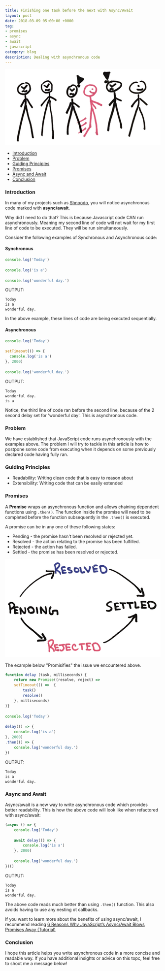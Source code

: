 ```yaml
---
title: Finishing one task before the next with Async/Await
layout: post
date: 2018-03-09 05:00:00 +0000
tag:
- promises
- async
- await
- javascript
category: blog
description: Dealing with asynchronous code
---
```


![waiting-in-line](/assets/images/posts/promises/waiting-in-line.png)

* [Introduction](#introduction)
* [Problem](#problem)
* [Guiding Principles](#guiding-principles)
* [Promises](#promises)
* [Async and Await](#async-and-await)
* [Conclusion](#conclusion)

### Introduction

In many of my projects such as [Shnoodo](https://shnoodo.herokuapp.com/), you will notice asynchronous code marked with **async/await**.

Why did I need to do that? This is because Javascript code CAN run asynchronously. Meaning my second line of code will 
not wait for my first line of code to be executed. They will be run simultaneously.

Consider the following examples of Synchronous and Asynchronous code:

#### Synchronous

```javascript
console.log('Today')

console.log('is a')

console.log('wonderful day.')
```

OUTPUT:

```text
Today 
is a 
wonderful day.
```

In the above example, these lines of code are being executed sequentially.

#### Asynchronous

```javascript
console.log('Today')

setTimeout(() => {
  console.log('is a')
}, 2000)

console.log('wonderful day.')
```

OUTPUT:

```text
Today 
wonderful day.
is a 
```

Notice, the third line of code ran before the second line, because of the 2 second delay set for 'wonderful day'. 
This is asynchronous code.

### Problem

We have established that JavaScript code runs asynchronously with the examples above. The problem I will try to 
tackle in this article is how to postpone some code from executing when it depends on some previously declared code 
having fully ran. 
 
### Guiding Principles

* Readability: Writing clean code that is easy to reason about
* Extensibility: Writing code that can be easily extended

### Promises

A **Promise** wraps an asynchronous function and allows chaining dependent functions using `.then()`. The function 
inside the promise will need to be completed before the function subsequently in the `.then()` is executed.
 
A promise can be in any one of these following states:
* Pending - the promise hasn't been resolved or rejected yet.
* Resolved - the action relating to the promise has been fulfilled.
* Rejected - the action has failed.
* Settled - the promise has been resolved or rejected.

![promises-workflow](/assets/images/posts/promises/promises-workflow.png)

The example below "Promisifies" the issue we encountered above.

```javascript
function delay (task, milliseconds) {
    return new Promise((resolve, reject) =>
    setTimeout(() =>  {
        task()
        resolve()
    }, milliseconds)
)}

console.log('Today')

delay(() => {
    console.log('is a')
}, 2000)
.then(() => {
    console.log('wonderful day.')
})
``` 
OUTPUT:

```text
Today 
is a 
wonderful day.
```

### Async and Await

Async/await is a new way to write asynchronous code which provides better readability. This is how the above code will 
look like when refactored with async/await:

```javascript
(async () => {
    console.log('Today')
    
    await delay(() => {
        console.log('is a')
    }, 2000)
    
    console.log('wonderful day.')
})()
```

OUTPUT:

```text
Today 
is a 
wonderful day.
```

The above code reads much better than using `.then()` function. This also avoids having to use any nesting ot callbacks.

If you want to learn more about the benefits of using async/await, I recommend reading [6 Reasons Why JavaScript’s 
Async/Await Blows Promises Away (Tutorial)](https://hackernoon.com/6-reasons-why-javascripts-async-await-blows-promises-away-tutorial-c7ec10518dd9)

### Conclusion

I hope this article helps you write asynchronous code in a more concise and readable way. If you 
have additional insights or advice on this topc, feel free to shoot me a message below!
